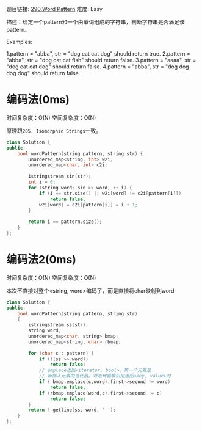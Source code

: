 题目链接: [290.Word Pattern][1]
难度: Easy

描述：给定一个pattern和一个由单词组成的字符串，判断字符串是否满足该pattern。

Examples:

1.pattern = "abba", str = "dog cat cat dog" should return true.
2.pattern = "abba", str = "dog cat cat fish" should return false.
3.pattern = "aaaa", str = "dog cat cat dog" should return false.
4.pattern = "abba", str = "dog dog dog dog" should return false.

# 编码法(0ms)
时间复杂度：O(N)
空间复杂度：O(N)

原理跟`205. Isomorphic Strings`一致。
```cpp
class Solution {
public:
    bool wordPattern(string pattern, string str) {
        unordered_map<string, int> w2i;
        unordered_map<char, int> c2i;
        
        istringstream sin(str);
        int i = 0;
        for (string word; sin >> word; ++ i) {
            if (i == str.size() || w2i[word] != c2i[pattern[i]])
                return false;
            w2i[word] = c2i[pattern[i]] = i + 1;
        }
        
        return i == pattern.size();
    }
};
```

# 编码法2(0ms)
时间复杂度：O(N)
空间复杂度：O(N)

本次不直接对整个<string, word>编码了，而是直接将char映射到word

```cpp
class Solution {
public:
    bool wordPattern(string pattern, string str) 
    {
        istringstream ss(str);
        string word;
        unordered_map<char, string> bmap;
        unordered_map<string, char> rbmap;
    
        for (char c : pattern) {
            if (!(ss >> word))
                return false;
            // emplace返回<iterator, bool>，第一个元素是
            // 新插入元素的迭代器。对迭代器解引用返回<key, value>对
            if ( bmap.emplace(c,word).first->second != word)
                return false;
            if (rbmap.emplace(word,c).first->second != c)
                return false;
        }
        return ! getline(ss, word, ' ');   
    }
};
```

[1]: https://leetcode.com/problems/word-pattern/